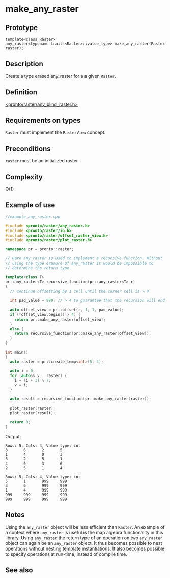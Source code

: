 # make_any_raster
## Prototype
```cpptemplate
template<class Raster> 
any_raster<typename traits<Raster>::value_type> make_any_raster(Raster raster);
```
## Description
Create a type erased any_raster for a a given `Raster`. 

## Definition
[<pronto/raster/any_blind_raster.h>](./../../include/pronto/raster/any_blind_raster.h)

## Requirements on types
`Raster` must implement the `RasterView` concept.

## Preconditions
`raster` must be an initialized raster 

## Complexity
O(1)

## Example of use

```cpp
//example_any_raster.cpp

#include <pronto/raster/any_raster.h>
#include <pronto/raster/io.h>
#include <pronto/raster/offset_raster_view.h>
#include <pronto/raster/plot_raster.h>

namespace pr = pronto::raster;

// Here any_raster is used to implement a recursive function. Without 
// using the type erasure of any_raster it would be impossible to 
// determine the return type.

template<class T>
pr::any_raster<T> recursive_function(pr::any_raster<T> r)
{
  // continue offsetting by 1 cell until the corner cell is > 4 

  int pad_value = 999; // > 4 to guarantee that the recursion will end
  
  auto offset_view = pr::offset(r, 1, 1, pad_value);
  if (*offset_view.begin() > 4) {
    return pr::make_any_raster(offset_view);
  }
  else {
    return recursive_function(pr::make_any_raster(offset_view));
  }
}

int main()
{
  auto raster = pr::create_temp<int>(5, 4);

  auto i = 0;
  for (auto&& v : raster) {
    i = (i + 3) % 7;
    v = i;
  }

  auto result = recursive_function(pr::make_any_raster(raster));

  plot_raster(raster);
  plot_raster(result);

  return 0;
}
```

Output:
```
Rows: 5, Cols: 4, Value type: int
3       6       2       5
1       4       0       3
6       2       5       1
4       0       3       6
2       5       1       4

Rows: 5, Cols: 4, Value type: int
5       1       999     999
3       6       999     999
1       4       999     999
999     999     999     999
999     999     999     999
```
## Notes
Using the `any_raster` object will be less efficient than `Raster`. 
An example of a context where `any_raster` is useful is the map algebra functionality in this library. Using `any_raster` the return type of an operation on two `any_raster` object can again be an `any_raster` object. It thus becomes possible to nest operations without nesting template instantiations. It also becomes possible to specify operations at run-time, instead of compile time.

## See also